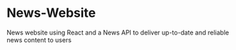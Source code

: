# News-Website
 News website using React and a News API to deliver up-to-date and reliable news content to users
